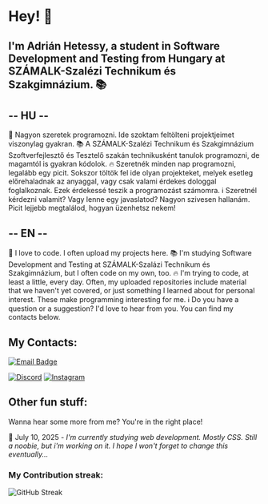 # Hey! 👋
## I'm Adrián Hetessy, a student in Software Development and Testing from Hungary at SZÁMALK-Szalézi Technikum és Szakgimnázium. 📚

## -- HU -- ##
💭 Nagyon szeretek programozni. Ide szoktam feltölteni projektjeimet viszonylag gyakran.
📚 A SZÁMALK-Szalézi Technikum és Szakgimnázium Szoftverfejlesztő és Tesztelő szakán technikusként tanulok programozni, de magamtól is gyakran kódolok.
🔥 Szeretnék minden nap programozni, legalább egy picit. Sokszor töltök fel ide olyan projekteket, melyek esetleg előrehaladnak az anyaggal, vagy csak valami érdekes dologgal foglalkoznak. Ezek érdekessé teszik a programozást számomra.
ℹ️ Szeretnél kérdezni valamit? Vagy lenne egy javaslatod? Nagyon szivesen hallanám. Picit lejjebb megtalálod, hogyan üzenhetsz nekem!

## -- EN -- ##

💭 I love to code. I often upload my projects here.
📚 I'm studying Software Development and Testing at SZÁMALK-Szalázi Technikum és Szakgimnázium, but I often code on my own, too.
🔥 I'm trying to code, at least a little, every day. Often, my uploaded repositories include material that we haven't yet covered, or just something I learned about for personal interest. These make programming interesting for me.
ℹ️ Do you have a question or a suggestion? I'd love to hear from you. You can find my contacts below.

## My Contacts:

<a href="mailto:hetessyadrian@gmail.com">
  <img src="https://img.shields.io/badge/Email-D14836?style=for-the-badge&logo=gmail&logoColor=white" alt="Email Badge">
</a>

[![Discord](https://img.shields.io/badge/Discord-5865F2?style=for-the-badge&logo=discord&logoColor=white)](https://discord.com/users/vq_ghz)
[![Instagram](https://img.shields.io/badge/Instagram-E4405F?style=for-the-badge&logo=instagram&logoColor=white)](https://instagram.com/htsy.adr)

## Other fun stuff:
Wanna hear some more from me? You're in the right place!

📅 July 10, 2025 - *I'm currently studying web development. Mostly CSS. Still a noobie, but i'm working on it. I hope I won't forget to change this eventually...*

### My Contribution streak:
![GitHub Streak](https://streak-stats.demolab.com/?user=adrianhelllo)

<!--
**adrianhelllo/adrianhelllo** is a ✨ _special_ ✨ repository because its `README.md` (this file) appears on your GitHub profile.

Here are some ideas to get you started:

- 🔭 I’m currently working on ...
- 🌱 I’m currently learning ...
- 👯 I’m looking to collaborate on ...
- 🤔 I’m looking for help with ...
- 💬 Ask me about ...
- 📫 How to reach me: ...
- 😄 Pronouns: ...
- ⚡ Fun fact: ...
-->
